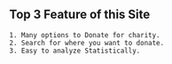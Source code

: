 
##   Top 3 Feature of this Site

    1. Many options to Donate for charity.
    2. Search for where you want to donate.
    3. Easy to analyze Statistically.
